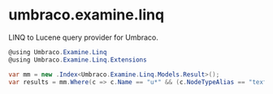 # umbraco.examine.linq
LINQ to Lucene query provider for Umbraco.

```C#
@using Umbraco.Examine.Linq
@using Umbraco.Examine.Linq.Extensions

var mm = new .Index<Umbraco.Examine.Linq.Models.Result>();
var results = mm.Where(c => c.Name == "u*" && (c.NodeTypeAlias == "textpage").Boost(10)).ToList();
```
